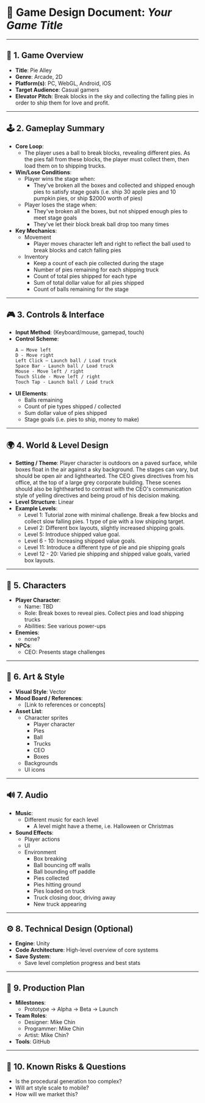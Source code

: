 # 📘 Game Design Document: _Your Game Title_

---

## 🎯 1. Game Overview
- **Title**: Pie Alley
- **Genre**: Arcade, 2D
- **Platform(s)**: PC, WebGL, Android, iOS
- **Target Audience**: Casual gamers
- **Elevator Pitch**: Break blocks in the sky and collecting the falling pies in order to ship them for love and profit.

---

## 🕹️ 2. Gameplay Summary
- **Core Loop**:
  - The player uses a ball to break blocks, revealing different pies. As the pies fall from these blocks, the player must collect them, then load them on to shipping trucks.
- **Win/Lose Conditions**:
  - Player wins the stage when:
    - They've broken all the boxes and collected and shipped enough pies to satisfy stage goals (i.e. ship 30 apple pies and 10 pumpkin pies, or ship $2000 worth of pies)
  - Player loses the stage when:
    - They've broken all the boxes, but not shipped enough pies to meet stage goals
    - They've let their block break ball drop too many times
- **Key Mechanics**:
  - Movement
    - Player moves character left and right to reflect the ball used to break blocks and catch falling pies
  - Inventory
    - Keep a count of each pie collected during the stage
    - Number of pies remaining for each shipping truck
    - Count of total pies shipped for each type
    - Sum of total dollar value for all pies shipped
    - Count of balls remaining for the stage

---

## 🎮 3. Controls & Interface
- **Input Method**: (Keyboard/mouse, gamepad, touch)
- **Control Scheme**:
  ```
  A – Move left
  D - Move right
  Left Click – Launch ball / Load truck
  Space Bar - Launch ball / Load truck
  Mouse - Move left / right
  Touch Slide - Move left / right
  Touch Tap - Launch ball / Load truck
  ```
- **UI Elements**:
  - Balls remaining
  - Count of pie types shipped / collected
  - Sum dollar value of pies shipped
  - Stage goals (i.e. pies to ship, money to make)

---

## 🌍 4. World & Level Design
- **Setting / Theme**: Player character is outdoors on a paved surface, while boxes float in the air against a sky background. The stages can vary, but should be open air and lighthearted. 
The CEO gives directives from his office, at the top of a large grey corporate building. These scenes should also be lighthearted to contrast with the CEO's communication style of yelling directives and being proud of his decision making.
- **Level Structure**: Linear
- **Example Levels**:
  - Level 1: Tutorial zone with minimal challenge. Break a few blocks and collect slow falling pies. 1 type of pie with a low shipping target. 
  - Level 2: Different box layouts, slightly increased shipping goals.
  - Level 5: Introduce shipped value goal.
  - Level 6 - 10: Increasing shipped value goals.
  - Level 11: Introduce a different type of pie and pie shipping goals
  - Level 12 - 20: Varied pie shipping and shipped value goals, varied box layouts.

---

## 👤 5. Characters
- **Player Character**:
  - Name: TBD
  - Role: Break boxes to reveal pies. Collect pies and load shipping trucks
  - Abilities: See various power-ups
- **Enemies**:
  - none?
- **NPCs**:
  - CEO: Presents stage challenges

---

## 🎨 6. Art & Style
- **Visual Style**: Vector
- **Mood Board / References**:
  - [Link to references or concepts]
- **Asset List**:
  - Character sprites
    - Player character
    - Pies
    - Ball
    - Trucks
    - CEO
    - Boxes
  - Backgrounds
  - UI icons

---

## 🔊 7. Audio
- **Music**:
  - Different music for each level
    - A level might have a theme, i.e. Halloween or Christmas
- **Sound Effects**:
  - Player actions
  - UI
  - Environment
    - Box breaking
    - Ball bouncing off walls
    - Ball bounding off paddle
    - Pies collected
    - Pies hitting ground
    - Pies loaded on truck
    - Truck closing door, driving away
    - New truck appearing

---

## ⚙️ 8. Technical Design (Optional)
- **Engine**: Unity
- **Code Architecture**: High-level overview of core systems
- **Save System**:
  - Save level completion progress and best stats

---

## 📅 9. Production Plan
- **Milestones**:
  - Prototype → Alpha → Beta → Launch
- **Team Roles**:
  - Designer: Mike Chin
  - Programmer: Mike Chin
  - Artist: Mike Chin?
- **Tools**: GitHub

---

## 🧪 10. Known Risks & Questions
- Is the procedural generation too complex?
- Will art style scale to mobile?
- How will we market this?

